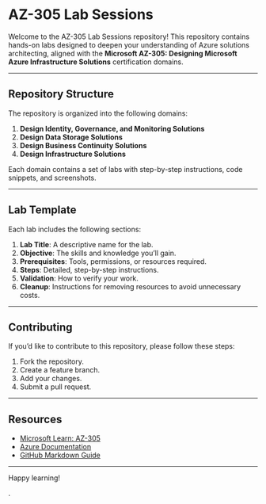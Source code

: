 # AZ-305 Lab Sessions

Welcome to the AZ-305 Lab Sessions repository! This repository contains hands-on labs designed to deepen your understanding of Azure solutions architecting, aligned with the **Microsoft AZ-305: Designing Microsoft Azure Infrastructure Solutions** certification domains.

---

## **Repository Structure**

The repository is organized into the following domains:

1. **Design Identity, Governance, and Monitoring Solutions**
2. **Design Data Storage Solutions**
3. **Design Business Continuity Solutions**
4. **Design Infrastructure Solutions**

Each domain contains a set of labs with step-by-step instructions, code snippets, and screenshots.

---

## **Lab Template**

Each lab includes the following sections:

1. **Lab Title**: A descriptive name for the lab.
2. **Objective**: The skills and knowledge you’ll gain.
3. **Prerequisites**: Tools, permissions, or resources required.
4. **Steps**: Detailed, step-by-step instructions.
5. **Validation**: How to verify your work.
6. **Cleanup**: Instructions for removing resources to avoid unnecessary costs.

---

## **Contributing**

If you’d like to contribute to this repository, please follow these steps:

1. Fork the repository.
2. Create a feature branch.
3. Add your changes.
4. Submit a pull request.

---

## **Resources**

- [Microsoft Learn: AZ-305](https://learn.microsoft.com/en-us/certifications/azure-solutions-architect/)
- [Azure Documentation](https://learn.microsoft.com/en-us/azure/)
- [GitHub Markdown Guide](https://guides.github.com/features/mastering-markdown/)

---

Happy learning!

.
